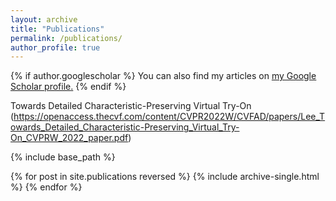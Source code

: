 ```yaml
---
layout: archive
title: "Publications"
permalink: /publications/
author_profile: true
---
```


{% if author.googlescholar %}
  You can also find my articles on <u><a href="{{author.googlescholar}}">my Google Scholar profile</a>.</u>
{% endif %}

Towards Detailed Characteristic-Preserving Virtual Try-On (https://openaccess.thecvf.com/content/CVPR2022W/CVFAD/papers/Lee_Towards_Detailed_Characteristic-Preserving_Virtual_Try-On_CVPRW_2022_paper.pdf)

{% include base_path %}

{% for post in site.publications reversed %}
  {% include archive-single.html %}
{% endfor %}
